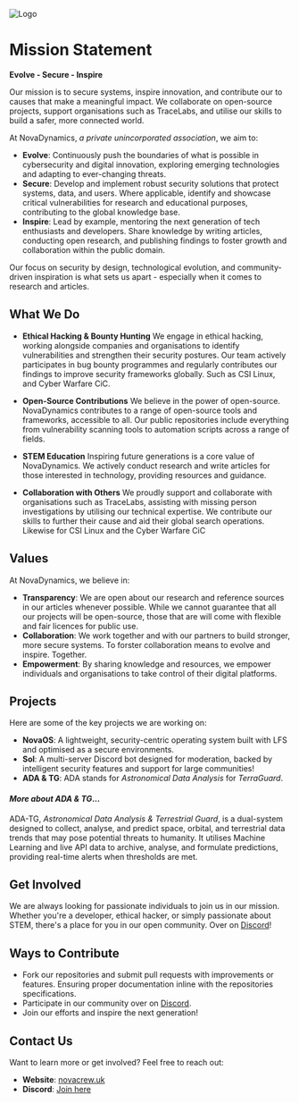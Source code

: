 ![Logo](https://cdn.discordapp.com/attachments/1296577599803490399/1296586818527170623/novalogotransparent.png?ex=6712d412&is=67118292&hm=c786037f3c46cba5e8de8d2ddd9fcc868457c8f08234825e28875ac02d630e5a&)

# Mission Statement
**Evolve - Secure - Inspire**

Our mission is to secure systems, inspire innovation, and contribute our to causes that make a meaningful impact. We collaborate on open-source projects, support organisations such as TraceLabs, and utilise our skills to build a safer, more connected world.

At NovaDynamics, *a private unincorporated association*, we aim to:

- **Evolve**: Continuously push the boundaries of what is possible in cybersecurity and digital innovation, exploring emerging technologies and adapting to ever-changing threats.
- **Secure**: Develop and implement robust security solutions that protect systems, data, and users. Where applicable, identify and showcase critical vulnerabilities for research and educational purposes, contributing to the global knowledge base.
- **Inspire**: Lead by example, mentoring the next generation of tech enthusiasts and developers. Share knowledge by writing articles, conducting open research, and publishing findings to foster growth and collaboration within the public domain.

Our focus on security by design, technological evolution, and community-driven inspiration is what sets us apart - especially when it comes to research and articles.

## What We Do

- **Ethical Hacking & Bounty Hunting**
We engage in ethical hacking, working alongside companies and organisations to identify vulnerabilities and strengthen their security postures. Our team actively participates in bug bounty programmes and regularly contributes our findings to improve security frameworks globally. Such as CSI Linux, and Cyber Warfare CiC.

- **Open-Source Contributions**
We believe in the power of open-source. NovaDynamics contributes to a range of open-source tools and frameworks, accessible to all. Our public repositories include everything from vulnerability scanning tools to automation scripts across a range of fields.

- **STEM Education**
Inspiring future generations is a core value of NovaDynamics. We actively conduct research and write articles for those interested in technology, providing resources and guidance.

- **Collaboration with Others**
We proudly support and collaborate with organisations such as TraceLabs, assisting with missing person investigations by utilising our technical expertise. We contribute our skills to further their cause and aid their global search operations. Likewise for CSI Linux and the Cyber Warfare CiC

## Values

At NovaDynamics, we believe in:
- **Transparency**: We are open about our research and reference sources in our articles whenever possible. While we cannot guarantee that all our projects will be open-source, those that are will come with flexible and fair licences for public use.
- **Collaboration**: We work together and with our partners to build stronger, more secure systems. To forster collaboration means to evolve and inspire. Together.
- **Empowerment**: By sharing knowledge and resources, we empower individuals and organisations to take control of their digital platforms.

## Projects

Here are some of the key projects we are working on:

- **NovaOS**: A lightweight, security-centric operating system built with LFS and optimised as a secure environments.
- **Sol**: A multi-server Discord bot designed for moderation, backed by intelligent security features and support for large communities!
- **ADA & TG**: ADA stands for *Astronomical Data Analysis* for *TerraGuard*.

#### *More about ADA & TG*...
ADA-TG, *Astronomical Data Analysis & Terrestrial Guard*, is a dual-system designed to collect, analyse, and predict space, orbital, and terrestrial data trends that may pose potential threats to humanity. It utilises Machine Learning and live API data to archive, analyse, and formulate predictions, providing real-time alerts when thresholds are met.

## Get Involved

We are always looking for passionate individuals to join us in our mission. Whether you're a developer, ethical hacker, or simply passionate about STEM, there's a place for you in our open community. Over on [Discord](https://discord.gg/xP5rCFn2Ep!)!

## Ways to Contribute
- Fork our repositories and submit pull requests with improvements or features. Ensuring proper documentation inline with the repositories specifications.
- Participate in our community over on [Discord](https://discord.gg/xP5rCFn2Ep!).
- Join our efforts and inspire the next generation!

## Contact Us

Want to learn more or get involved? Feel free to reach out:

- **Website**: [novacrew.uk](https://NovaCrew.uk)
- **Discord**: [Join here](https://discord.gg/xP5rCFn2Ep!)
